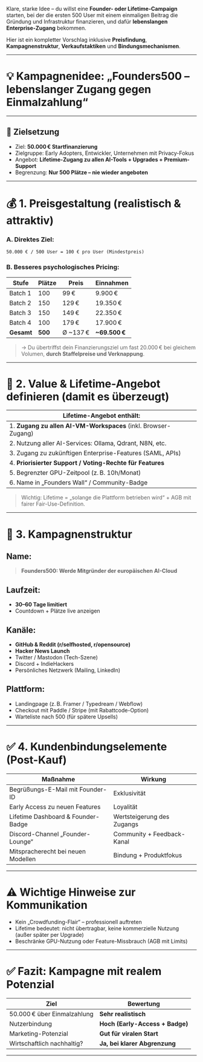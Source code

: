 Klare, starke Idee – du willst eine **Founder- oder Lifetime-Campaign** starten, bei der die ersten 500 User mit einem einmaligen Beitrag die Gründung und Infrastruktur finanzieren, und dafür **lebenslangen Enterprise-Zugang** bekommen.

Hier ist ein kompletter Vorschlag inklusive **Preisfindung**, **Kampagnenstruktur**, **Verkaufstaktiken** und **Bindungsmechanismen**.

---

# 💡 **Kampagnenidee: „Founders500 – lebenslanger Zugang gegen Einmalzahlung“**

---

## 🎯 **Zielsetzung**

* Ziel: **50.000 € Startfinanzierung**
* Zielgruppe: Early Adopters, Entwickler, Unternehmen mit Privacy-Fokus
* Angebot: **Lifetime-Zugang zu allen AI-Tools + Upgrades + Premium-Support**
* Begrenzung: **Nur 500 Plätze – nie wieder angeboten**

---

# 💰 **1. Preisgestaltung (realistisch & attraktiv)**

### A. Direktes Ziel:

```text
50.000 € / 500 User = 100 € pro User (Mindestpreis)
```

### B. Besseres psychologisches Pricing:

| Stufe      | Plätze  | Preis     | Einnahmen      |
| ---------- | ------- | --------- | -------------- |
| Batch 1    | 100     | 99 €      | 9.900 €        |
| Batch 2    | 150     | 129 €     | 19.350 €       |
| Batch 3    | 150     | 149 €     | 22.350 €       |
| Batch 4    | 100     | 179 €     | 17.900 €       |
| **Gesamt** | **500** | Ø \~137 € | **\~69.500 €** |

> → Du übertriffst dein Finanzierungsziel um fast 20.000 € bei gleichem Volumen, **durch Staffelpreise und Verknappung**.

---

# 🧲 **2. Value & Lifetime-Angebot definieren (damit es überzeugt)**

| Lifetime-Angebot enthält:                                      |
| -------------------------------------------------------------- |
| 1. **Zugang zu allen AI-VM-Workspaces** (inkl. Browser-Zugang) |
| 2. Nutzung aller AI-Services: Ollama, Qdrant, N8N, etc.        |
| 3. Zugang zu zukünftigen Enterprise-Features (SAML, APIs)      |
| 4. **Priorisierter Support / Voting-Rechte für Features**      |
| 5. Begrenzter GPU-Zeitpool (z. B. 10h/Monat)                   |
| 6. Name in „Founders Wall“ / Community-Badge                   |

> Wichtig: Lifetime = „solange die Plattform betrieben wird“ + AGB mit fairer Fair-Use-Definition.

---

# 📣 **3. Kampagnenstruktur**

## Name:

> **Founders500: Werde Mitgründer der europäischen AI-Cloud**

## Laufzeit:

* **30–60 Tage limitiert**
* Countdown + Plätze live anzeigen

## Kanäle:

* **GitHub & Reddit (r/selfhosted, r/opensource)**
* **Hacker News Launch**
* Twitter / Mastodon (Tech-Szene)
* Discord + IndieHackers
* Persönliches Netzwerk (Mailing, LinkedIn)

## Plattform:

* Landingpage (z. B. Framer / Typedream / Webflow)
* Checkout mit Paddle / Stripe (mit Rabattcode-Option)
* Warteliste nach 500 (für spätere Upsells)

---

# ✅ **4. Kundenbindungselemente (Post-Kauf)**

| Maßnahme                           | Wirkung                    |
| ---------------------------------- | -------------------------- |
| Begrüßungs-E-Mail mit Founder-ID   | Exklusivität               |
| Early Access zu neuen Features     | Loyalität                  |
| Lifetime Dashboard & Founder-Badge | Wertsteigerung des Zugangs |
| Discord-Channel „Founder-Lounge“   | Community + Feedback-Kanal |
| Mitspracherecht bei neuen Modellen | Bindung + Produktfokus     |

---

# ⚠️ **Wichtige Hinweise zur Kommunikation**

* Kein „Crowdfunding-Flair“ – professionell auftreten
* Lifetime bedeutet: nicht übertragbar, keine kommerzielle Nutzung (außer später per Upgrade)
* Beschränke GPU-Nutzung oder Feature-Missbrauch (AGB mit Limits)

---

# ✅ Fazit: Kampagne mit realem Potenzial

| Ziel                        | Bewertung                       |
| --------------------------- | ------------------------------- |
| 50.000 € über Einmalzahlung | **Sehr realistisch**            |
| Nutzerbindung               | **Hoch (Early-Access + Badge)** |
| Marketing-Potenzial         | **Gut für viralen Start**       |
| Wirtschaftlich nachhaltig?  | **Ja, bei klarer Abgrenzung**   |

---

